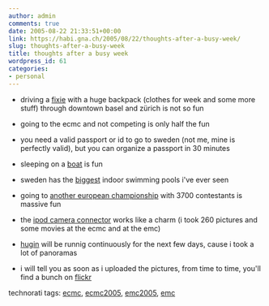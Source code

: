 ```yaml
---
author: admin
comments: true
date: 2005-08-22 21:33:51+00:00
link: https://habi.gna.ch/2005/08/22/thoughts-after-a-busy-week/
slug: thoughts-after-a-busy-week
title: thoughts after a busy week
wordpress_id: 61
categories:
- personal
---
```



- driving a [fixie](http://flickr.com/photos/tags/fixie/clusters/) with a huge backpack (clothes for week and some more stuff) through downtown basel and zürich is not so fun
  
- going to the ecmc and not competing is only half the fun
  
- you need a valid passport or id to go to sweden (not me, mine is perfectly valid), but you can organize a passport in 30 minutes
  
- sleeping on a [boat](http://www.rygerfjord.se/) is fun
  
- sweden has the [biggest](https://www.flickr.com/photos/habi/34774857/) indoor swimming pools i've ever seen
  
- going to [another european championship](http://emc2005.se/) with 3700 contestants is massive fun
  
- the [ipod camera connector](http://www.amazon.de/exec/obidos/redirect?tag=habignach-20%26link_code=xm2%26camp=2025%26creative=165953%26path=http://www.amazon.de/gp/redirect.html%253fASIN=B00083PGFS%2526tag=habignach-20%2526lcode=xm2%2526cID=2025%2526ccmID=165953%2526location=/o/ASIN/B00083PGFS%25253FSubscriptionId=02ZH6J1W0649DTNS6002) works like a charm (i took 260 pictures and some movies at the ecmc and at the emc)
  
- [hugin](http://hugin.sourceforge.net/) will be runnig continuously for the next few days, cause i took a lot of panoramas
  
- i will tell you as soon as i uploaded the pictures, from time to time, you'll find a bunch on [flickr](http://flickr.com/photos/habi/)





technorati tags: [ecmc](http://technorati.com/tag/ecmc), [ecmc2005](http://technorati.com/tag/ecmc2005), [emc2005](http://technorati.com/tag/emc2005), [emc](http://technorati.com/tag/emc)
